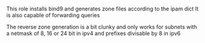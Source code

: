 This role installs bind9 and generates zone files according to the ipam dict
It is also capable of forwarding queries

The reverse zone generation is a bit clunky and only works for subnets with a netmask of 8, 16 or 24 bit in ipv4 and prefixes divisable by 8 in ipv6

